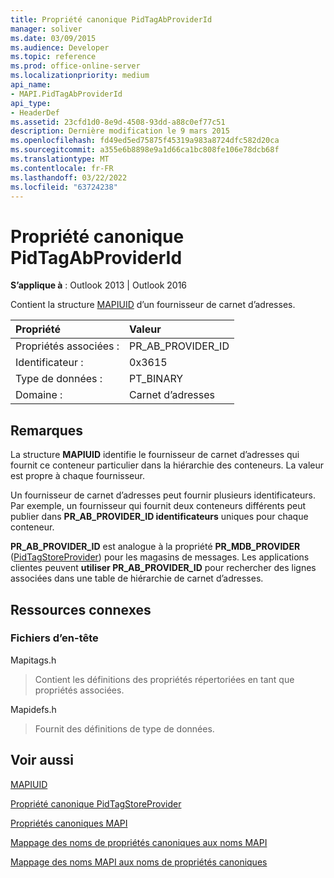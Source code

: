 ```yaml
---
title: Propriété canonique PidTagAbProviderId
manager: soliver
ms.date: 03/09/2015
ms.audience: Developer
ms.topic: reference
ms.prod: office-online-server
ms.localizationpriority: medium
api_name:
- MAPI.PidTagAbProviderId
api_type:
- HeaderDef
ms.assetid: 23cfd1d0-8e9d-4508-93dd-a88c0ef77c51
description: Dernière modification le 9 mars 2015
ms.openlocfilehash: fd49ed5ed75875f45319a983a8724dfc582d20ca
ms.sourcegitcommit: a355e6b8898e9a1d66ca1bc808fe106e78dcb68f
ms.translationtype: MT
ms.contentlocale: fr-FR
ms.lasthandoff: 03/22/2022
ms.locfileid: "63724238"
---
```

# <a name="pidtagabproviderid-canonical-property"></a>Propriété canonique PidTagAbProviderId

  
  
**S’applique à** : Outlook 2013 | Outlook 2016 
  
Contient la structure [MAPIUID](mapiuid.md) d’un fournisseur de carnet d’adresses. 
  
|Propriété |Valeur |
|:-----|:-----|
|Propriétés associées :  <br/> |PR_AB_PROVIDER_ID  <br/> |
|Identificateur :  <br/> |0x3615  <br/> |
|Type de données :  <br/> |PT_BINARY  <br/> |
|Domaine :  <br/> |Carnet d’adresses  <br/> |
   
## <a name="remarks"></a>Remarques

La structure **MAPIUID** identifie le fournisseur de carnet d’adresses qui fournit ce conteneur particulier dans la hiérarchie des conteneurs. La valeur est propre à chaque fournisseur. 
  
Un fournisseur de carnet d’adresses peut fournir plusieurs identificateurs. Par exemple, un fournisseur qui fournit deux conteneurs différents peut publier dans **PR_AB_PROVIDER_ID identificateurs** uniques pour chaque conteneur. 
  
 **PR_AB_PROVIDER_ID** est analogue à la propriété **PR_MDB_PROVIDER** ([PidTagStoreProvider](pidtagstoreprovider-canonical-property.md)) pour les magasins de messages. Les applications clientes peuvent **utiliser PR_AB_PROVIDER_ID** pour rechercher des lignes associées dans une table de hiérarchie de carnet d’adresses. 
  
## <a name="related-resources"></a>Ressources connexes

### <a name="header-files"></a>Fichiers d’en-tête

Mapitags.h
  
> Contient les définitions des propriétés répertoriées en tant que propriétés associées.
    
Mapidefs.h
  
> Fournit des définitions de type de données.
    
## <a name="see-also"></a>Voir aussi



[MAPIUID](mapiuid.md)
  
[Propriété canonique PidTagStoreProvider](pidtagstoreprovider-canonical-property.md)


[Propriétés canoniques MAPI](mapi-canonical-properties.md)
  
[Mappage des noms de propriétés canoniques aux noms MAPI](mapping-canonical-property-names-to-mapi-names.md)
  
[Mappage des noms MAPI aux noms de propriétés canoniques](mapping-mapi-names-to-canonical-property-names.md)

